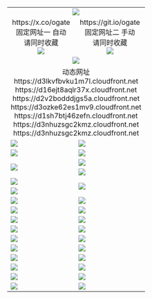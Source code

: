 ﻿<table>
  <tr><td colspan=2 align=center><img src="https://d3nhuzsgc2kmz.cloudfront.net/Up/oGate.jpg" /></td></tr>
  <tr>
    <td align=center>https://x.co/ogate<br>固定网址一 自动<br>请同时收藏<br><img src="https://d3nhuzsgc2kmz.cloudfront.net/Up/0WMGD1.png" /></td>
    <td align=center>https://git.io/ogate<br>固定网址二 手动<br>请同时收藏<br><img src="https://d3nhuzsgc2kmz.cloudfront.net/Up/0WMGD2.png" /></td>
  </tr>
  <tr>
    <td colspan=2 align=center><a href="https://d3nhuzsgc2kmz.cloudfront.net/ogUP.aspx?name=0ogate.apk&from=github" target="_blank"><img src="https://d3nhuzsgc2kmz.cloudfront.net/Up/0ogate.jpg" /></a></td>
  </tr>
  <tr><td colspan=2 align=center>动态网址
<br>https://d3lkvfbvku1m7l.cloudfront.net
<br>https://d16ejt8aqlr37x.cloudfront.net
<br>https://d2v2bodddjgs5a.cloudfront.net
<br>https://d3ozke62es1mv9.cloudfront.net
<br>https://d1sh7btj46zefn.cloudfront.net
<br>https://d3nhuzsgc2kmz.cloudfront.net
<br>https://d3nhuzsgc2kmz.cloudfront.net
    </td>
  </tr>
  <tr>
    <td><a href="https://d3nhuzsgc2kmz.cloudfront.net/oNote.aspx?id=oGate&from=github" target="_blank"><img src="https://d3nhuzsgc2kmz.cloudfront.net/Up/0WCYQ.jpg" /></a></td>
    <td><a href="https://d3nhuzsgc2kmz.cloudfront.net/oNote.aspx?id=oNote&from=github" target="_blank"><img src="https://d3nhuzsgc2kmz.cloudfront.net/Up/0WZTT.jpg" /></a></td>
  </tr>
  <tr>
    <td><a href="https://d3nhuzsgc2kmz.cloudfront.net/ogDY.aspx?from=github" target="_blank"><img src="https://d3nhuzsgc2kmz.cloudfront.net/Up/DY.jpg"/></a></td>
    <td><a href="https://d3nhuzsgc2kmz.cloudfront.net/ogST.aspx?from=github" target="_blank"><img src="https://d3nhuzsgc2kmz.cloudfront.net/Up/ST.jpg"/></a></td>
  </tr>
  <tr>
    <td rowspan=2><a href="https://d3nhuzsgc2kmz.cloudfront.net/ogUP.aspx?name=WJ.mp4&from=github" target="_blank"><img src="https://d3nhuzsgc2kmz.cloudfront.net/Up/WJ.jpg" /></a></td>
    <td><a href="https://d3nhuzsgc2kmz.cloudfront.net/ogUP.aspx?name=DKC.mp4&count=17&from=github" target="_blank"><img src="https://d3nhuzsgc2kmz.cloudfront.net/Up/DKC.jpg" /></a></td> 
  </tr>
  <tr>
    <td><a href="https://d3nhuzsgc2kmz.cloudfront.net/ogUP.aspx?name=LRWS.mp4&count=6B:13,5A:10,5B:35,4A:14,4B:19,3A:10,3B:26,2A:16,2B:21,1A:23,1B:29&from=github" target="_blank"><img src="https://d3nhuzsgc2kmz.cloudfront.net/Up/LRWS.jpg" /></a></td>
  </tr>
  <tr>
    <td><a href="https://d3nhuzsgc2kmz.cloudfront.net/ogUP.aspx?name=JQR.mp4&count=2&from=github" target="_blank"><img src="https://d3nhuzsgc2kmz.cloudfront.net/Up/JQR.jpg" /></a></td>   
    <td rowspan=2><a href="https://d3nhuzsgc2kmz.cloudfront.net/ogUP.aspx?name=JP.mp4&count=9&from=github" target="_blank"><img src="https://d3nhuzsgc2kmz.cloudfront.net/Up/JP.jpg" /></td>
  </tr>
  <tr>
    <td><a href="https://d3nhuzsgc2kmz.cloudfront.net/ogUP.aspx?name=ZSJ.mp4&count=16&from=github" target="_blank"><img src="https://d3nhuzsgc2kmz.cloudfront.net/Up/ZSJ.jpg" /></a></td>
  </tr>
  <tr>
    <td><a href="https://d3nhuzsgc2kmz.cloudfront.net/ogUP.aspx?name=SSZJ.mp4&count=7&current=2&from=github" target="_blank"><img src="https://d3nhuzsgc2kmz.cloudfront.net/Up/SSZJ.jpg" /></a></td>
    <td><a href="https://d3nhuzsgc2kmz.cloudfront.net/ogUP.aspx?name=WH.mp4&from=github" target="_blank"><img src="https://d3nhuzsgc2kmz.cloudfront.net/Up/WH.jpg" /></a></td>
  </tr>
  <tr>
    <td><a href="https://d3nhuzsgc2kmz.cloudfront.net/ogUP.aspx?name=DWHM.mp4&from=github" target="_blank"><img src="https://d3nhuzsgc2kmz.cloudfront.net/Up/DWHM.jpg" /></a></td>
    <td><a href="https://d3nhuzsgc2kmz.cloudfront.net/ogUP.aspx?name=XTFY.mp4&count=24&from=github" target="_blank"><img src="https://d3nhuzsgc2kmz.cloudfront.net/Up/XTFY.jpg" /></a></td>
  </tr>
  <tr>
    <td><a href="https://d3nhuzsgc2kmz.cloudfront.net/ogUP.aspx?name=4SQQ.mp4&count=06:5,05:20&current=06:5&from=github" target="_blank"><img src="https://d3nhuzsgc2kmz.cloudfront.net/Up/4SQQ0.jpg" /></a></td>
    <td><a href="https://d3nhuzsgc2kmz.cloudfront.net/ogUP.aspx?name=4SHQ.mp4&count=06:4,05:29&current=06:4&from=github" target="_blank"><img src="https://d3nhuzsgc2kmz.cloudfront.net/Up/4SHQ0.jpg" /></a></td>
  </tr>
  <tr>
    <td><a href="https://d3nhuzsgc2kmz.cloudfront.net/ogUP.aspx?name=4SZG.mp4&count=06:5,05:22,04:22&current=06:3&from=github" target="_blank"><img src="https://d3nhuzsgc2kmz.cloudfront.net/Up/4SZG0.jpg" /></a></td>
    <td><a href="https://d3nhuzsgc2kmz.cloudfront.net/ogUP.aspx?name=4SDJ.mp4&count=06:2,05:48,04:52&current=06:1&from=github" target="_blank"><img src="https://d3nhuzsgc2kmz.cloudfront.net/Up/4SDJ0.jpg" /></a></td>
  </tr>
  <tr>
    <td><a href="https://d3nhuzsgc2kmz.cloudfront.net/onUP.aspx?name=https://x.co/dtw99&from=github" target="_blank"><img src="https://d3nhuzsgc2kmz.cloudfront.net/Up/0DTW.jpg"/></a></td>
    <td><a href="https://d3nhuzsgc2kmz.cloudfront.net/onUP.aspx?name=https://d2tyo2h9ydw5hf.cloudfront.net/acenter/&from=github" target="_blank"><img src="https://d3nhuzsgc2kmz.cloudfront.net/Up/0TDW.jpg" /></a></td>
  </tr>
  <tr>
    <td><a href="https://d3nhuzsgc2kmz.cloudfront.net/onUP.aspx?name=https://d2r8g7swm7yriq.cloudfront.net/gb/nsc413.htm&from=github" target="_blank"><img src="https://d3nhuzsgc2kmz.cloudfront.net/Up/0DJY.jpg" /></a></td>
    <td><a href="https://d3nhuzsgc2kmz.cloudfront.net/onUP.aspx?name=https://dgyo0jey7vwa5.cloudfront.net/xtr/gb/prog204.html&from=github" target="_blank"><img src="https://d3nhuzsgc2kmz.cloudfront.net/Up/0XTR.jpg" /></a></td>
  </tr>
  <tr>
    <td><a href="https://d3nhuzsgc2kmz.cloudfront.net/onUP.aspx?name=https://d1o6sqws00r7ay.cloudfront.net&from=github" target="_blank"><img src="https://d3nhuzsgc2kmz.cloudfront.net/Up/0MHW.jpg" /></a></td>
    <td><a href="https://d3nhuzsgc2kmz.cloudfront.net/onUP.aspx?name=https://d38z1xzg5vtneh.cloudfront.net&from=github" target="_blank"><img src="https://d3nhuzsgc2kmz.cloudfront.net/Up/0ZJW.jpg" /></a></td>
  </tr>
  <tr>
    <td><a href="https://d3nhuzsgc2kmz.cloudfront.net/ogUP.aspx?name=FG.zip&from=github" target="_blank"><img src="https://d3nhuzsgc2kmz.cloudfront.net/Up/FG.jpg" /></a></td>
    <td><a href="https://d3nhuzsgc2kmz.cloudfront.net/ogUP.aspx?name=FGA.apk&from=github" target="_blank"><img src="https://d3nhuzsgc2kmz.cloudfront.net/Up/FGA.jpg" /></a></td>
  </tr>
  <tr>
    <td><a href="https://d3nhuzsgc2kmz.cloudfront.net/ogUP.aspx?name=U.zip&from=github" target="_blank"><img src="https://d3nhuzsgc2kmz.cloudfront.net/Up/U.jpg" /></a></td>
    <td><a href="https://d3nhuzsgc2kmz.cloudfront.net/ogUP.aspx?name=UA.apk&from=github" target="_blank"><img src="https://d3nhuzsgc2kmz.cloudfront.net/Up/UA.jpg" /></a></td>
  </tr>
  <tr>
    <td><a href="https://d3nhuzsgc2kmz.cloudfront.net/ogUP.aspx?name=0iPPOTV.zip&from=github" target="_blank"><img src="https://d3nhuzsgc2kmz.cloudfront.net/Up/0iPPOTV.jpg" /></a></td>
    <td><a href="https://d3nhuzsgc2kmz.cloudfront.net/ogUP.aspx?name=0iNTD.apk&from=github" target="_blank"><img src="https://d3nhuzsgc2kmz.cloudfront.net/Up/0iNTD.jpg" /></a></td>
  </tr>
</table>

